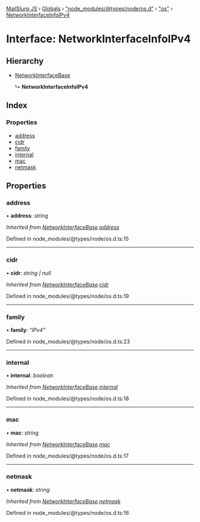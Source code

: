 [MailSlurp JS](../README.md) › [Globals](../globals.md) › ["node_modules/@types/node/os.d"](../modules/_node_modules__types_node_os_d_.md) › ["os"](../modules/_node_modules__types_node_os_d_._os_.md) › [NetworkInterfaceInfoIPv4](_node_modules__types_node_os_d_._os_.networkinterfaceinfoipv4.md)

# Interface: NetworkInterfaceInfoIPv4

## Hierarchy

* [NetworkInterfaceBase](_node_modules__types_node_os_d_._os_.networkinterfacebase.md)

  ↳ **NetworkInterfaceInfoIPv4**

## Index

### Properties

* [address](_node_modules__types_node_os_d_._os_.networkinterfaceinfoipv4.md#address)
* [cidr](_node_modules__types_node_os_d_._os_.networkinterfaceinfoipv4.md#cidr)
* [family](_node_modules__types_node_os_d_._os_.networkinterfaceinfoipv4.md#family)
* [internal](_node_modules__types_node_os_d_._os_.networkinterfaceinfoipv4.md#internal)
* [mac](_node_modules__types_node_os_d_._os_.networkinterfaceinfoipv4.md#mac)
* [netmask](_node_modules__types_node_os_d_._os_.networkinterfaceinfoipv4.md#netmask)

## Properties

###  address

• **address**: *string*

*Inherited from [NetworkInterfaceBase](_node_modules__types_node_os_d_._os_.networkinterfacebase.md).[address](_node_modules__types_node_os_d_._os_.networkinterfacebase.md#address)*

Defined in node_modules/@types/node/os.d.ts:15

___

###  cidr

• **cidr**: *string | null*

*Inherited from [NetworkInterfaceBase](_node_modules__types_node_os_d_._os_.networkinterfacebase.md).[cidr](_node_modules__types_node_os_d_._os_.networkinterfacebase.md#cidr)*

Defined in node_modules/@types/node/os.d.ts:19

___

###  family

• **family**: *"IPv4"*

Defined in node_modules/@types/node/os.d.ts:23

___

###  internal

• **internal**: *boolean*

*Inherited from [NetworkInterfaceBase](_node_modules__types_node_os_d_._os_.networkinterfacebase.md).[internal](_node_modules__types_node_os_d_._os_.networkinterfacebase.md#internal)*

Defined in node_modules/@types/node/os.d.ts:18

___

###  mac

• **mac**: *string*

*Inherited from [NetworkInterfaceBase](_node_modules__types_node_os_d_._os_.networkinterfacebase.md).[mac](_node_modules__types_node_os_d_._os_.networkinterfacebase.md#mac)*

Defined in node_modules/@types/node/os.d.ts:17

___

###  netmask

• **netmask**: *string*

*Inherited from [NetworkInterfaceBase](_node_modules__types_node_os_d_._os_.networkinterfacebase.md).[netmask](_node_modules__types_node_os_d_._os_.networkinterfacebase.md#netmask)*

Defined in node_modules/@types/node/os.d.ts:16
